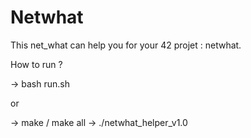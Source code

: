 # Netwhat

This net_what can help you for your 42 projet : netwhat.

How to run ?

-> bash run.sh

or

-> make / make all
-> ./netwhat_helper_v1.0